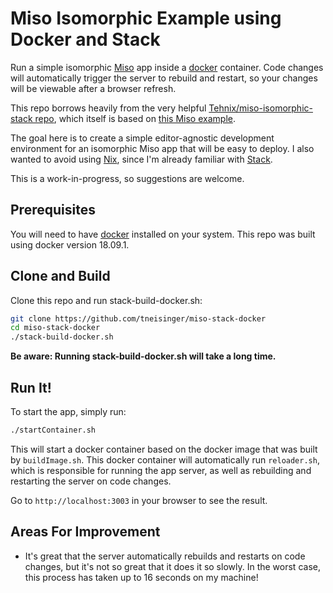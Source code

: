 # Miso Isomorphic Example using Docker and Stack

Run a simple isomorphic [Miso](https://github.com/dmjio/miso) app inside a
[docker](https://www.docker.com) container.  Code changes will automatically
trigger the server to rebuild and restart, so your changes will be viewable
after a browser refresh.

This repo borrows heavily from the very helpful [Tehnix/miso-isomorphic-stack
repo](https://github.com/Tehnix/miso-isomorphic-stack), which itself is based
on [this Miso example](https://github.com/FPtje/miso-isomorphic-example).

The goal here is to create a simple editor-agnostic development environment for
an isomorphic Miso app that will be easy to deploy.  I also wanted to avoid
using [Nix](https://nixos.org/nix/), since I'm already familiar with
[Stack](https://docs.haskellstack.org/en/stable/README/).

This is a work-in-progress, so suggestions are welcome.

## Prerequisites

You will need to have [docker](https://docs.docker.com/install/) installed
on your system.  This repo was built using docker version 18.09.1.

## Clone and Build

Clone this repo and run stack-build-docker.sh:
```bash
git clone https://github.com/tneisinger/miso-stack-docker
cd miso-stack-docker
./stack-build-docker.sh
```
**Be aware: Running stack-build-docker.sh will take a long time.**

## Run It!

To start the app, simply run: 
```bash
./startContainer.sh
```
This will start a docker container based on the docker image that was built by
`buildImage.sh`.  This docker container will automatically run `reloader.sh`,
which is responsible for running the app server, as well as rebuilding and
restarting the server on code changes.

Go to `http://localhost:3003` in your browser to see the result.

## Areas For Improvement

- It's great that the server automatically rebuilds and restarts on code
  changes, but it's not so great that it does it so slowly.  In the worst case,
  this process has taken up to 16 seconds on my machine!
